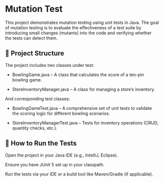 # Mutation Test
This project demonstrates mutation testing using unit tests in Java. The goal of mutation testing is to evaluate the effectiveness of a test suite by introducing small changes (mutants) into the code and verifying whether the tests can detect them.

## 📌 Project Structure
The project includes two classes under test:

- BowlingGame.java – A class that calculates the score of a ten-pin bowling game.

- StoreInventoryManager.java – A class for managing a store’s inventory.

And corresponding test classes:

- BowlingGameTest.java – A comprehensive set of unit tests to validate the scoring logic for different bowling scenarios.

- StoreInventoryManagerTest.java – Tests for inventory operations (CRUD, quantity checks, etc.).

## 🔧 How to Run the Tests
Open the project in your Java IDE (e.g., IntelliJ, Eclipse).

Ensure you have JUnit 5 set up in your classpath.

Run the tests via your IDE or a build tool like Maven/Gradle (if applicable).
